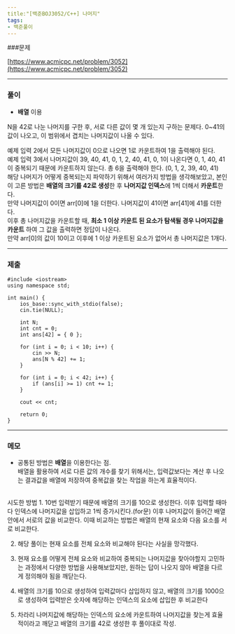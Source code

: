 ```yaml
---
title:"[백준BOJ3052/C++] 나머지"
tags:
- 백준풀이
---
```

###문제

[https://www.acmicpc.net/problem/3052](https://www.acmicpc.net/problem/3052)

***

### 풀이
- **배열** 이용

N을 42로 나눈 나머지를 구한 후, 서로 다른 값이 몇 개 있는지 구하는 문제다. 0~41의 값이 나오고, 이 범위에서 겹치는 나머지값이 나올 수 있다. <br>

예제 입력 2에서 모든 나머지값이 0으로 나오면 1로 카운트하여 1을 출력해야 된다. <br>
예제 입력 3에서 나머지값이 39, 40, 41, 0, 1, 2, 40, 41, 0, 1이 나온다면 0, 1, 40, 41이 중복되기 때문에 카운트하지 않는다. 총 6을 출력해야 한다. (0, 1, 2, 39, 40, 41)
<br>
해당 나머지가 어떻게 중복되는지 파악하기 위해서 여러가지 방법을 생각해보았고, 본인이 고른 방법은 **배열의 크기를 42로 생성**한 후 **나머지값 인덱스**에 1씩 더해서 **카운트**한다. 
<br>
만약 나머지값이 0이면 arr[0]에 1을 더한다. 나머지값이 41이면 arr[41]에 41를 더한다.
<br>
이후 총 나머지값을 카운트할 때, **최소 1 이상 카운트 된 요소가 탐색될 경우 나머지값을 카운트** 하여 그 값을 출력하면 정답이 나온다. 
<br>
만약 arr[0]의 값이 10이고 이후에 1 이상 카운트된 요소가 없어서 총 나머지값은 1개다.

***
### 제출
```C++17
#include <iostream>
using namespace std;

int main() {
    ios_base::sync_with_stdio(false);
    cin.tie(NULL);

    int N;
    int cnt = 0;
    int ans[42] = { 0 };

    for (int i = 0; i < 10; i++) {
        cin >> N;
        ans[N % 42] += 1;
    }

    for (int i = 0; i < 42; i++) {
        if (ans[i] >= 1) cnt += 1;
    }

    cout << cnt;

    return 0;
}
```

***

### 메모
- 공통된 방법은 **배열**을 이용한다는 점.<br>
  배열을 활용하여 서로 다른 값의 개수를 찾기 위해서는, 입력값보다는 계산 후 나오는 결과값을 배열에 저장하여 중복값을 찾는 작업을 하는게 효율적이다. 
<br>
시도한 방법
1. 10번 입력받기 때문에 배열의 크기를 10으로 생성한다. 이후 입력할 때마다 인덱스에 나머지값을 삽입하고 1씩 증가시킨다.(for문) 이후 나머지값이 들어간 배열 안에서 서로의 값을 비교한다. 이때 비교하는 방법은 배열의 현재 요소와 다음 요소를 서로 비교한다. 

2. 해당 풀이는 현재 요소를 전체 요소와 비교해야 된다는 사실을 망각했다.

3. 현재 요소를 어떻게 전체 요소와 비교하여 중복되는 나머지값을 찾아야할지 고민하는 과정에서 다양한 방법을 사용해보았지만, 원하는 답이 나오지 않아 배열을 다르게 정의해야 됨을 깨닫는다.

4. 배열의 크기를 10으로 생성하여 입력값마다 삽입하지 않고, 배열의 크기를 1000으로 생성하여 입력받은 숫자에 해당하는 인덱스의 요소에 삽입한 후 비교한다

5. 차라리 나머지값에 해당하는 인덱스의 요소에 카운트하여 나머지값을 찾는게 효율적이라고 깨닫고 배열의 크기를 42로 생성한 후 풀이대로 작성.
